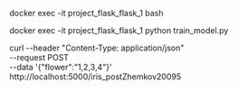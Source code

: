 docker exec -it project_flask_flask_1 bash

docker exec -it project_flask_flask_1 python train_model.py

curl --header "Content-Type: application/json" \
  --request POST \
  --data '{"flower":"1,2,3,4"}' \
  http://localhost:5000/iris_postZhemkov20095
